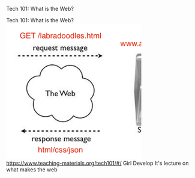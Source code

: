 Tech 101: What is the Web?

Tech 101: What is the Web?
![](../_resources/ea9c87eaef3cc7d88e03935ed9787c9c.png)
https://www.teaching-materials.org/tech101/#/
Girl Develop It's lecture on what makes the web